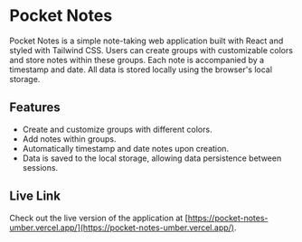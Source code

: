 # Pocket Notes

Pocket Notes is a simple note-taking web application built with React and styled with Tailwind CSS. Users can create groups with customizable colors and store notes within these groups. Each note is accompanied by a timestamp and date. All data is stored locally using the browser's local storage.

## Features

- Create and customize groups with different colors.
- Add notes within groups.
- Automatically timestamp and date notes upon creation.
- Data is saved to the local storage, allowing data persistence between sessions.

## Live Link

Check out the live version of the application at [https://pocket-notes-umber.vercel.app/](https://pocket-notes-umber.vercel.app/).


